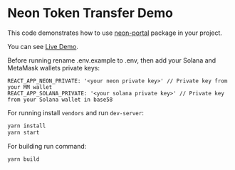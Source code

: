 # Neon Token Transfer Demo

This code demonstrates how to use [neon-portal](https://github.com/neonlabsorg/neon-client-transfer) package in your project.

You can see [Live Demo](https://2x5gdt.csb.app/).

Before running rename .env.example to .env, then add your Solana and MetaMask wallets private keys:

```dotenv
REACT_APP_NEON_PRIVATE: '<your neon private key>' // Private key from your MM wallet
REACT_APP_SOLANA_PRIVATE: '<your solana private key>' // Private key from your Solana wallet in base58
```

For running install `vendors` and run `dev-server`:

```bash
yarn install
yarn start
```

For building run command:

```bash
yarn build
```
